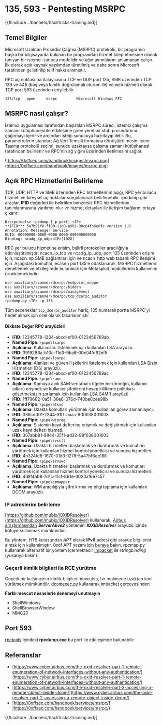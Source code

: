 # 135, 593 - Pentesting MSRPC

{{#include ../banners/hacktricks-training.md}}

## Temel Bilgiler

Microsoft Uzaktan Prosedür Çağrısı (MSRPC) protokolü, bir programın başka bir bilgisayarda bulunan bir programdan hizmet talep etmesine olanak tanıyan bir istemci-sunucu modelidir ve ağın ayrıntılarını anlamadan çalışır. İlk olarak açık kaynak yazılımdan türetilmiş ve daha sonra Microsoft tarafından geliştirilip telif hakkı alınmıştır.

RPC uç noktası haritalayıcısına TCP ve UDP port 135, SMB üzerinden TCP 139 ve 445 (boş veya kimlik doğrulamalı oturum ile) ve web hizmeti olarak TCP port 593 üzerinden erişilebilir.
```
135/tcp   open     msrpc         Microsoft Windows RPC
```
## MSRPC nasıl çalışır?

İstemci uygulaması tarafından başlatılan MSRPC süreci, istemci çalışma zamanı kütüphanesi ile etkileşime giren yerel bir stub prosedürünü çağırmayı içerir ve ardından isteği sunucuya hazırlayıp iletir. Bu, parametrelerin standart Ağ Veri Temsili formatına dönüştürülmesini içerir. Taşıma protokolü seçimi, sunucu uzaktaysa çalışma zamanı kütüphanesi tarafından belirlenir ve RPC'nin ağ yığını üzerinden iletilmesini sağlar.

![https://0xffsec.com/handbook/images/msrpc.png](https://0xffsec.com/handbook/images/msrpc.png)

## **Açık RPC Hizmetlerini Belirleme**

TCP, UDP, HTTP ve SMB üzerinden RPC hizmetlerinin açığı, RPC yer bulucu hizmeti ve bireysel uç noktalar sorgulanarak belirlenebilir. rpcdump gibi araçlar, **IFID** değerleri ile belirtilen benzersiz RPC hizmetlerinin tanımlanmasına yardımcı olur ve hizmet detayları ile iletişim bağlarını ortaya çıkarır:
```
D:\rpctools> rpcdump [-p port] <IP>
**IFID**: 5a7b91f8-ff00-11d0-a9b2-00c04fb6e6fc version 1.0
Annotation: Messenger Service
UUID: 00000000-0000-0000-0000-000000000000
Binding: ncadg_ip_udp:<IP>[1028]
```
RPC yer bulucu hizmetine erişim, belirli protokoller aracılığıyla etkinleştirilmiştir: ncacn_ip_tcp ve ncadg_ip_udp, port 135 üzerinden erişim için, ncacn_np SMB bağlantıları için ve ncacn_http web tabanlı RPC iletişimi için. Aşağıdaki komutlar, esasen port 135'e odaklanarak, MSRPC hizmetlerini denetlemek ve etkileşimde bulunmak için Metasploit modüllerinin kullanımını örneklemektedir:
```bash
use auxiliary/scanner/dcerpc/endpoint_mapper
use auxiliary/scanner/dcerpc/hidden
use auxiliary/scanner/dcerpc/management
use auxiliary/scanner/dcerpc/tcp_dcerpc_auditor
rpcdump.py <IP> -p 135
```
Tüm seçenekler `tcp_dcerpc_auditor` hariç, 135 numaralı portta MSRPC'yi hedef almak için özel olarak tasarlanmıştır.

#### Dikkate Değer RPC arayüzleri

- **IFID**: 12345778-1234-abcd-ef00-0123456789ab
- **Named Pipe**: `\pipe\lsarpc`
- **Açıklama**: Kullanıcıları listelemek için kullanılan LSA arayüzü.
- **IFID**: 3919286a-b10c-11d0-9ba8-00c04fd92ef5
- **Named Pipe**: `\pipe\lsarpc`
- **Açıklama**: Alanları ve güven ilişkilerini listelemek için kullanılan LSA Dizin Hizmetleri (DS) arayüzü.
- **IFID**: 12345778-1234-abcd-ef00-0123456789ac
- **Named Pipe**: `\pipe\samr`
- **Açıklama**: Kamuya açık SAM veritabanı öğelerine (örneğin, kullanıcı adları) erişmek ve kullanıcı şifrelerini hesap kilitleme politikası gözetmeksizin zorlamak için kullanılan LSA SAMR arayüzü.
- **IFID**: 1ff70682-0a51-30e8-076d-740be8cee98b
- **Named Pipe**: `\pipe\atsvc`
- **Açıklama**: Uzakta komutları yürütmek için kullanılan görev zamanlayıcı.
- **IFID**: 338cd001-2244-31f1-aaaa-900038001003
- **Named Pipe**: `\pipe\winreg`
- **Açıklama**: Sistemin kayıt defterine erişmek ve değiştirmek için kullanılan uzak kayıt defteri hizmeti.
- **IFID**: 367abb81-9844-35f1-ad32-98f038001003
- **Named Pipe**: `\pipe\svcctl`
- **Açıklama**: Uzakta hizmetleri başlatmak ve durdurmak ve komutları yürütmek için kullanılan hizmet kontrol yöneticisi ve sunucu hizmetleri.
- **IFID**: 4b324fc8-1670-01d3-1278-5a47bf6ee188
- **Named Pipe**: `\pipe\srvsvc`
- **Açıklama**: Uzakta hizmetleri başlatmak ve durdurmak ve komutları yürütmek için kullanılan hizmet kontrol yöneticisi ve sunucu hizmetleri.
- **IFID**: 4d9f4ab8-7d1c-11cf-861e-0020af6e7c57
- **Named Pipe**: `\pipe\epmapper`
- **Açıklama**: WM aracılığıyla şifre kırma ve bilgi toplama için kullanılan DCOM arayüzü.

### IP adreslerini belirleme

[https://github.com/mubix/IOXIDResolver](https://github.com/mubix/IOXIDResolver) kullanarak, [Airbus araştırmasından](https://www.cyber.airbus.com/the-oxid-resolver-part-1-remote-enumeration-of-network-interfaces-without-any-authentication/) _**ServerAlive2**_ yöntemini _**IOXIDResolver**_ arayüzü içinde kötüye kullanmak mümkündür.

Bu yöntem, HTB kutusundan _APT_ olarak **IPv6** adresi gibi arayüz bilgilerini almak için kullanılmıştır. 0xdf APT yazımı için [buraya](https://0xdf.gitlab.io/2021/04/10/htb-apt.html) bakın, rpcmap.py kullanarak alternatif bir yöntem içermektedir [Impacket](https://github.com/SecureAuthCorp/impacket/) ile _stringbinding_ (yukarıya bakın).

### Geçerli kimlik bilgileri ile RCE yürütme

Geçerli bir kullanıcının kimlik bilgileri mevcutsa, bir makinede uzaktan kod yürütmek mümkündür. [dcomexec.py](https://github.com/fortra/impacket/blob/master/examples/dcomexec.py) kullanarak impacket çerçevesinden.

**Farklı mevcut nesnelerle denemeyi unutmayın**

- ShellWindows
- ShellBrowserWindow
- MMC20

## Port 593

[rpctools](https://resources.oreilly.com/examples/9780596510305/tree/master/tools/rpctools) içindeki **rpcdump.exe** bu port ile etkileşimde bulunabilir.

## Referanslar

- [https://www.cyber.airbus.com/the-oxid-resolver-part-1-remote-enumeration-of-network-interfaces-without-any-authentication/](https://www.cyber.airbus.com/the-oxid-resolver-part-1-remote-enumeration-of-network-interfaces-without-any-authentication/)
- [https://www.cyber.airbus.com/the-oxid-resolver-part-2-accessing-a-remote-object-inside-dcom/](https://www.cyber.airbus.com/the-oxid-resolver-part-2-accessing-a-remote-object-inside-dcom/)
- [https://0xffsec.com/handbook/services/msrpc/](https://0xffsec.com/handbook/services/msrpc/)

{{#include ../banners/hacktricks-training.md}}
